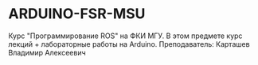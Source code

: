 # ARDUINO-FSR-MSU
Курс "Программирование ROS" на ФКИ МГУ. В этом предмете курс лекций + лабораторные работы на Arduino.
Преподаватель: Карташев Владимир Алексеевич
